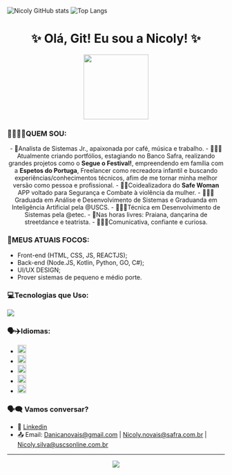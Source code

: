 ![Nicoly GitHub stats](https://github-readme-stats.vercel.app/api?username=Nico7y&show_icons=true&theme=cobalt)
![Top Langs](https://github-readme-stats.vercel.app/api/toplangs/?username=Nico7y&layout=compact&theme=cobalt)
<h1 align="center">✨ Olá, Git! Eu sou a Nicoly! ✨</h1>
<div align="center">
<img src="https://media1.giphy.com/media/v1.Y2lkPTc5MGI3NjExNHdrOGd0MG9xZHZyOTZ4OTcyOTN2anF2ZDNkOHRjaW15bzdndWh1ZSZlcD12MV9pbnRlcm5hbF9naWZfYnlfaWQmY3Q9Zw/102ygrIsUGwAQU/giphy.gif" width="150px">
</div>

### 👩🏽🌸✨QUEM SOU:
<div align="center">
- 💙Analista de Sistemas Jr., apaixonada por café, música e trabalho.
- 👩🏽‍💻Atualmente criando portfólios, estagiando no Banco Safra, realizando grandes projetos como o <strong>Segue o Festival!</strong>, empreendendo em família com a <strong>Espetos do Portuga</strong>, Freelancer como recreadora infantil e buscando experiências/conhecimentos técnicos, afim de me tornar minha melhor versão como pessoa e profissional.
- 🩷🌸Coidealizadora do <strong>Safe Woman</strong> APP voltado para Segurança e Combate à violência da mulher.
- 👩🏽‍🎓Graduada em Análise e Desenvolvimento de Sistemas e Graduanda em Inteligência Artificial pela @USCS. 
- 👩🏽‍🎓Técnica em Desenvolvimento de Sistemas pela @etec.
- 🎨Nas horas livres: Praiana, dançarina de streetdance e teatrista. 
- 🤹🏽‍♀️Comunicativa, confiante e curiosa. 
</div>

### 🌸MEUS ATUAIS FOCOS:
- Front-end (HTML, CSS, JS, REACTJS);
- Back-end (Node.JS, Kotlin, Python, GO, C#);
- UI/UX DESIGN;
- Prover sistemas de pequeno e médio porte.

### 💻Tecnologias que Uso:
<img src="https://skillicons.dev/icons?i=html,css,js,react,nodejs,python,golang,figma,dotnet,gitlab,github,kotlin" />

### 🗣️✈️Idiomas:
- <img src="https://flagcdn.com/w40/br.png" width="20">
- <img src="https://flagcdn.com/w40/us.png" width="20">
- <img src="https://flagcdn.com/w40/es.png" width="20">
- <img src="https://flagcdn.com/w40/fr.png" width="20">
- <img src="https://flagcdn.com/w40/de.png" width="20">

### 🗣️🗨️ Vamos conversar?
- 💼 [Linkedin](https://www.linkedin.com/in/nicoly-de-novais)
- 📤 Email: Danicanovais@gmail.com | Nicoly.novais@safra.com.br | Nicoly.silva@uscsonline.com.br

---

<p align="center">
<img src="https://capsule-render.vercel.app/api?type=waving&color=gradient&height=100&section=footer"/>
</p>
